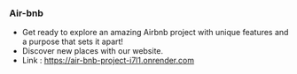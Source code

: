 ### Air-bnb

- Get ready to explore an amazing Airbnb project with unique features and a purpose that sets it apart!
- Discover new places with our website.
- Link : https://air-bnb-project-i7l1.onrender.com
